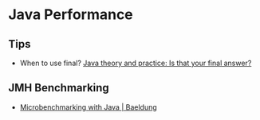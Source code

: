 # Java Performance

## Tips

- When to use final? 
  [Java theory and practice: Is that your final answer?](https://www.ibm.com/developerworks/java/library/j-jtp1029/index.html)

## JMH Benchmarking

- [Microbenchmarking with Java | Baeldung](https://www.baeldung.com/java-microbenchmark-harness)
